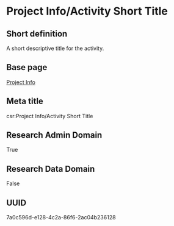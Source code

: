 # Project Info/Activity Short Title
## Short definition
A short descriptive title for the activity.
## Base page
[Project Info](https://github.com/EuroCRIS/CASRAI-Dictionairies/blob/main/Objects/Project%20Info.md)
## Meta title
csr:Project Info/Activity Short Title
## Research Admin Domain
True
## Research Data Domain
False
## UUID
7a0c596d-e128-4c2a-86f6-2ac04b236128
